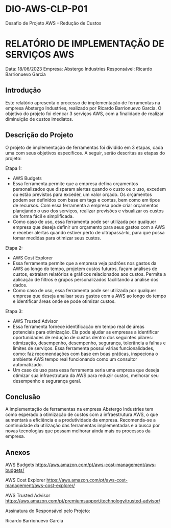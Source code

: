 # DIO-AWS-CLP-P01
Desafio de Projeto AWS - Redução de Custos

# RELATÓRIO DE IMPLEMENTAÇÃO DE SERVIÇOS AWS

Data: 18/06/2023
Empresa: Abstergo Industries 
Responsável: Ricardo Barrionuevo Garcia

## Introdução
Este relatório apresenta o processo de implementação de ferramentas na empresa Abstergo Industries, realizado por Ricardo Barrionuevo Garcia. O objetivo do projeto foi elencar 3 serviços AWS, com a finalidade de realizar diminuição de custos imediatos.

## Descrição do Projeto
O projeto de implementação de ferramentas foi dividido em 3 etapas, cada uma com seus objetivos específicos. A seguir, serão descritas as etapas do projeto:

Etapa 1: 
- AWS Budgets
- Essa ferramenta permite que a empresa defina orçamentos personalizados que disparam alertas quando o custo ou o uso, excedem ou estão previstos para exceder, um valor orçado. Os orçamentos podem ser definidos com base em tags e contas, bem como em tipos de recursos. Com essa ferramenta a empresa pode criar orçamentos planejando o uso dos serviços, realizar previsões e visualizar os custos de forma fácil e simplificada.
- Como caso de uso, essa ferramenta pode ser utilizada por qualquer empresa que deseja definir um orçamento para seus gastos com a AWS e receber alertas quando estiver perto de ultrapassá-lo, para que possa tomar medidas para otimizar seus custos.

Etapa 2: 
- AWS Cost Explorer
- Essa ferramenta permite que a empresa veja padrões nos gastos da AWS ao longo do tempo, projetem custos futuros, façam análises de custos, extraiam relatórios e gráficos relacionados aos custos. Permite a aplicação de filtros e grupos personalizados facilitando a análise dos dados.
- Como caso de uso, essa ferramenta pode ser utilizada por qualquer empresa que deseja analisar seus gastos com a AWS ao longo do tempo e identificar áreas onde se pode otimizar custos.

Etapa 3: 
- AWS Trusted Advisor
- Essa ferramenta fornece identificação em tempo real de áreas potenciais para otimização. Ela pode ajudar as empresas a identificar oportunidades de redução de custos dentro dos seguintes pilares: otimização, desempenho, desempenho, segurança, tolerância a falhas e limites de serviços. Essa ferramenta possui várias funcionalidades, como: faz recomendações com base em boas práticas, inspeciona o ambiente AWS tempo real funcionando como um consultor automatizado. 
- Um caso de uso para essa ferramenta seria uma empresa que deseja otimizar sua infraestrutura da AWS para reduzir custos, melhorar seu desempenho e segurança geral.



## Conclusão
A implementação de ferramentas na empresa Abstergo Industries tem como esperado a otimização de custos com a infraestrutura AWS, o que aumentará a eficiência e a produtividade da empresa. Recomenda-se a continuidade da utilização das ferramentas implementadas e a busca por novas tecnologias que possam melhorar ainda mais os processos da empresa.

## Anexos

AWS Budgets
https://aws.amazon.com/pt/aws-cost-management/aws-budgets/

AWS Cost Explorer
https://aws.amazon.com/pt/aws-cost-management/aws-cost-explorer/

AWS Trusted Advisor
https://aws.amazon.com/pt/premiumsupport/technology/trusted-advisor/

Assinatura do Responsável pelo Projeto:

Ricardo Barrionuevo Garcia
